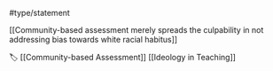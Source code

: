 #type/statement 

[[Community-based assessment merely spreads the culpability in not addressing bias towards white racial habitus]]

🏷 [[Community-based Assessment]] [[Ideology in Teaching]]